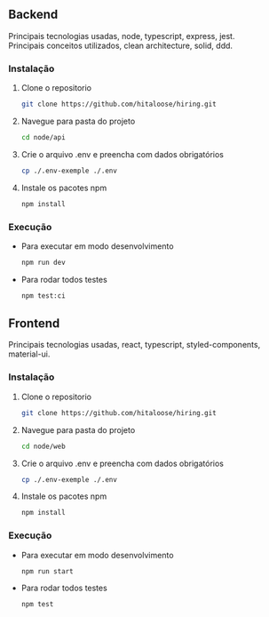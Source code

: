 ## Backend

Principais tecnologias usadas, node, typescript, express, jest.<br/>
Principais conceitos utilizados, clean architecture, solid, ddd.

### Instalação

1. Clone o repositorio
   ```sh
   git clone https://github.com/hitaloose/hiring.git
   ```
2. Navegue para pasta do projeto
   ```sh
   cd node/api
   ```
3. Crie o arquivo .env e preencha com dados obrigatórios
   ```sh
   cp ./.env-exemple ./.env
   ```
4. Instale os pacotes npm
   ```sh
   npm install
   ```

### Execução

- Para executar em modo desenvolvimento
   ```sh
   npm run dev
   ```
- Para rodar todos testes
   ```sh
   npm test:ci
   ```

## Frontend

Principais tecnologias usadas, react, typescript, styled-components, material-ui.

### Instalação

1. Clone o repositorio
   ```sh
   git clone https://github.com/hitaloose/hiring.git
   ```
2. Navegue para pasta do projeto
   ```sh
   cd node/web
   ```
3. Crie o arquivo .env e preencha com dados obrigatórios
   ```sh
   cp ./.env-exemple ./.env
   ```
4. Instale os pacotes npm
   ```sh
   npm install
   ```

### Execução

- Para executar em modo desenvolvimento
   ```sh
   npm run start
   ```
- Para rodar todos testes
   ```sh
   npm test
   ```